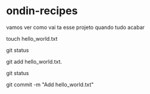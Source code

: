 # ondin-recipes


vamos ver como vai ta esse projeto quando tudo acabar


touch hello_world.txt

git status

git add hello_world.txt. 

git status

git commit -m "Add hello_world.txt"